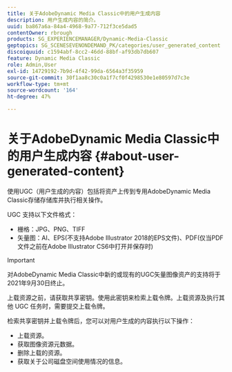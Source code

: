 ```yaml
---
title: 关于AdobeDynamic Media Classic中的用户生成内容
description: 用户生成内容的简介。
uuid: ba867a6a-84a4-4968-9a77-712f3ce5dad5
contentOwner: rbrough
products: SG_EXPERIENCEMANAGER/Dynamic-Media-Classic
geptopics: SG_SCENESEVENONDEMAND_PK/categories/user_generated_content
discoiquuid: c1594abf-8cc2-46dd-88bf-af93db7db607
feature: Dynamic Media Classic
role: Admin,User
exl-id: 14729192-7b9d-4f42-99da-6564a3f35959
source-git-commit: 30f1aa8c30c0a1f7cf0f4298530e1e80597d7c3e
workflow-type: tm+mt
source-wordcount: '164'
ht-degree: 47%

---
```


# 关于AdobeDynamic Media Classic中的用户生成内容 {#about-user-generated-content}

使用UGC（用户生成的内容）包括将资产上传到专用AdobeDynamic Media Classic存储存储库并执行相关操作。

UGC 支持以下文件格式：

* 栅格：JPG、PNG、TIFF
* 矢量图：AI、EPS(不支持Adobe Illustrator 2018的EPS文件)、PDF(仅当PDF文件之前在Adobe Illustrator CS6中打开并保存时)

>[!IMPORTANT]
>
>对AdobeDynamic Media Classic中新的或现有的UGC矢量图像资产的支持将于2021年9月30日终止。

上载资源之前，请获取共享密钥。使用此密钥来检索上载令牌。上载资源及执行其他 UGC 任务时，需要提交上载令牌。

检索共享密钥并上载令牌后，您可以对用户生成的内容执行以下操作：

* 上载资源。
* 获取图像资源元数据。
* 删除上载的资源。
* 获取关于公司磁盘空间使用情况的信息。
